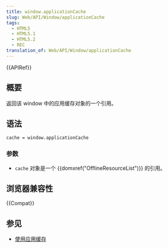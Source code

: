 ```yaml
---
title: window.applicationCache
slug: Web/API/Window/applicationCache
tags:
  - HTML5
  - HTML5.1
  - HTML5.2
  - REC
translation_of: Web/API/Window/applicationCache
---
```

{{APIRef}}

## 概要

返回该 window 中的应用缓存对象的一个引用。

## 语法

```plain
cache = window.applicationCache
```

### 参数

- `cache` 对象是一个 {{domxref("OfflineResourceList")}} 的引用。

## 浏览器兼容性

{{Compat}}

## 参见

- [使用应用缓存](/en-US/docs/HTML/Using_the_application_cache)
